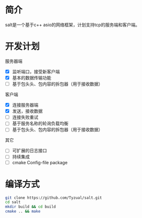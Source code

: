 # 简介
salt是一个基于c++ asio的网络框架，计划支持tcp的服务端和客户端。

# 开发计划
服务器端
- [x] 监听端口，接受新客户端
- [x] 基本的数据传输功能
- [ ] 基于包头头、包内容的拆包器（用于接收数据）

客户端
- [x] 连接服务器端
- [x] 发送，接收数据
- [ ] 连接失败重试
- [ ] 基于服务名称的轮询负载均衡
- [ ] 基于包头头、包内容的拆包器（用于接收数据）

其它
- [ ] 可扩展的日志接口
- [ ] 持续集成
- [ ] cmake Config-file package

# 编译方式
```bash
git clone https://github.com/Tyzual/salt.git
cd salt
mkdir build && cd build
cmake .. && make
```